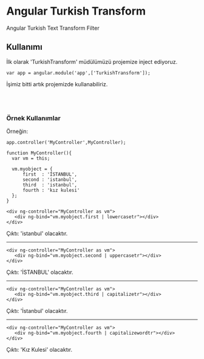 # Angular Turkish Transform
Angular Turkish Text Transform Filter


## Kullanımı

İlk olarak 'TurkishTransform' müdülümüzü projemize inject ediyoruz.

```
var app = angular.module('app',['TurkishTransform']);
```

İşimiz bitti artık projemizde kullanabiliriz.


<br/>
<br/>

### Örnek Kullanımlar

Örneğin:
```
app.controller('MyController',MyController);

function MyController(){
  var vm = this;
  
  vm.myobject = {
      first  : 'İSTANBUL',
      second : 'istanbul',
      third  : 'istanbul',
      fourth : 'kız kulesi'
  };
}
```
```
<div ng-controller="MyController as vm">
   <div ng-bind="vm.myobject.first | lowercasetr"></div>
</div>
```

Çıktı: 'istanbul' olacaktır.
***
```
<div ng-controller="MyController as vm">
   <div ng-bind="vm.myobject.second | uppercasetr"></div>
</div>
```

Çıktı: 'İSTANBUL' olacaktır.
***
```
<div ng-controller="MyController as vm">
   <div ng-bind="vm.myobject.third | capitalizetr"></div>
</div>
```

Çıktı: 'İstanbul' olacaktır.
***
```
<div ng-controller="MyController as vm">
   <div ng-bind="vm.myobject.fourth | capitalizewordtr"></div>
</div>
```

Çıktı: 'Kız Kulesi' olacaktır.

